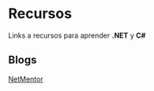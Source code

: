 # Recursos

Links a recursos para aprender **.NET** y **C#**

## Blogs

[NetMentor](https://www.netmentor.es/) 
